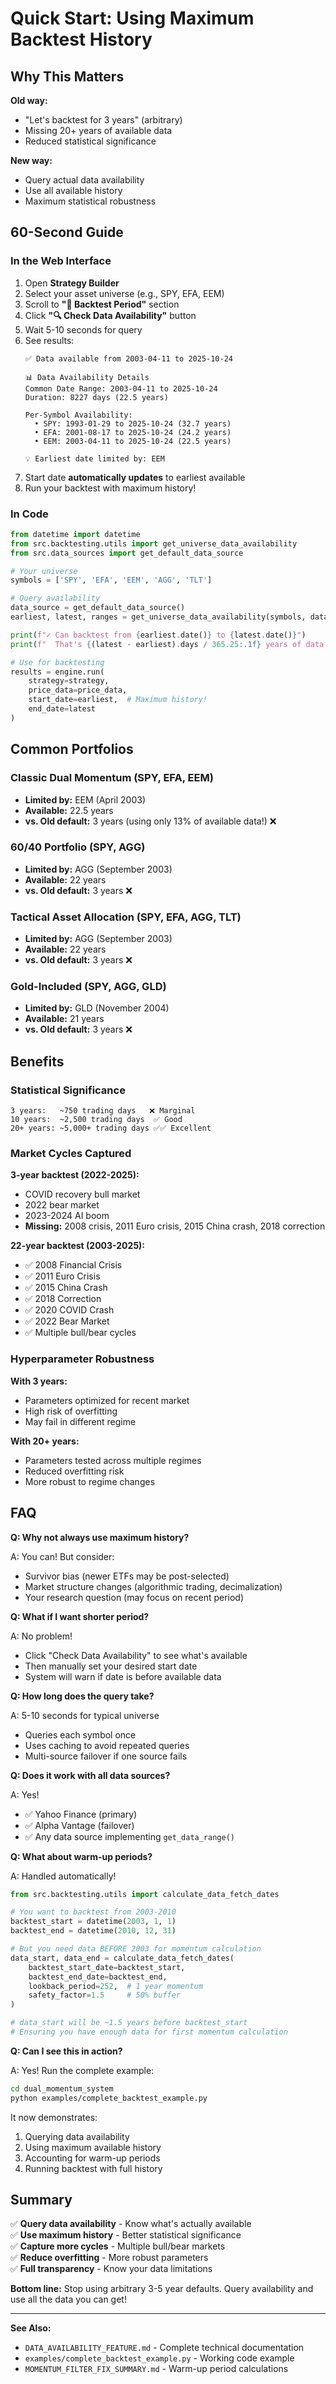 # Quick Start: Using Maximum Backtest History

## Why This Matters

**Old way:**
- "Let's backtest for 3 years" (arbitrary)
- Missing 20+ years of available data
- Reduced statistical significance

**New way:**
- Query actual data availability
- Use all available history
- Maximum statistical robustness

## 60-Second Guide

### In the Web Interface

1. Open **Strategy Builder**
2. Select your asset universe (e.g., SPY, EFA, EEM)
3. Scroll to **"📅 Backtest Period"** section
4. Click **"🔍 Check Data Availability"** button
5. Wait 5-10 seconds for query
6. See results:
   ```
   ✅ Data available from 2003-04-11 to 2025-10-24
   
   📊 Data Availability Details
   Common Date Range: 2003-04-11 to 2025-10-24
   Duration: 8227 days (22.5 years)
   
   Per-Symbol Availability:
     • SPY: 1993-01-29 to 2025-10-24 (32.7 years)
     • EFA: 2001-08-17 to 2025-10-24 (24.2 years)
     • EEM: 2003-04-11 to 2025-10-24 (22.5 years)
   
   💡 Earliest date limited by: EEM
   ```
7. Start date **automatically updates** to earliest available
8. Run your backtest with maximum history!

### In Code

```python
from datetime import datetime
from src.backtesting.utils import get_universe_data_availability
from src.data_sources import get_default_data_source

# Your universe
symbols = ['SPY', 'EFA', 'EEM', 'AGG', 'TLT']

# Query availability
data_source = get_default_data_source()
earliest, latest, ranges = get_universe_data_availability(symbols, data_source)

print(f"✓ Can backtest from {earliest.date()} to {latest.date()}")
print(f"  That's {(latest - earliest).days / 365.25:.1f} years of data!")

# Use for backtesting
results = engine.run(
    strategy=strategy,
    price_data=price_data,
    start_date=earliest,  # Maximum history!
    end_date=latest
)
```

## Common Portfolios

### Classic Dual Momentum (SPY, EFA, EEM)
- **Limited by:** EEM (April 2003)
- **Available:** 22.5 years
- **vs. Old default:** 3 years (using only 13% of available data!) ❌

### 60/40 Portfolio (SPY, AGG)
- **Limited by:** AGG (September 2003)  
- **Available:** 22 years
- **vs. Old default:** 3 years ❌

### Tactical Asset Allocation (SPY, EFA, AGG, TLT)
- **Limited by:** AGG (September 2003)
- **Available:** 22 years
- **vs. Old default:** 3 years ❌

### Gold-Included (SPY, AGG, GLD)
- **Limited by:** GLD (November 2004)
- **Available:** 21 years
- **vs. Old default:** 3 years ❌

## Benefits

### Statistical Significance
```
3 years:   ~750 trading days   ❌ Marginal
10 years:  ~2,500 trading days  ✅ Good
20+ years: ~5,000+ trading days ✅✅ Excellent
```

### Market Cycles Captured

**3-year backtest (2022-2025):**
- COVID recovery bull market
- 2022 bear market
- 2023-2024 AI boom
- **Missing:** 2008 crisis, 2011 Euro crisis, 2015 China crash, 2018 correction

**22-year backtest (2003-2025):**
- ✅ 2008 Financial Crisis
- ✅ 2011 Euro Crisis
- ✅ 2015 China Crash
- ✅ 2018 Correction
- ✅ 2020 COVID Crash
- ✅ 2022 Bear Market
- ✅ Multiple bull/bear cycles

### Hyperparameter Robustness

**With 3 years:**
- Parameters optimized for recent market
- High risk of overfitting
- May fail in different regime

**With 20+ years:**
- Parameters tested across multiple regimes
- Reduced overfitting risk
- More robust to regime changes

## FAQ

**Q: Why not always use maximum history?**

A: You can! But consider:
- Survivor bias (newer ETFs may be post-selected)
- Market structure changes (algorithmic trading, decimalization)
- Your research question (may focus on recent period)

**Q: What if I want shorter period?**

A: No problem! 
- Click "Check Data Availability" to see what's available
- Then manually set your desired start date
- System will warn if date is before available data

**Q: How long does the query take?**

A: 5-10 seconds for typical universe
- Queries each symbol once
- Uses caching to avoid repeated queries
- Multi-source failover if one source fails

**Q: Does it work with all data sources?**

A: Yes!
- ✅ Yahoo Finance (primary)
- ✅ Alpha Vantage (failover)
- ✅ Any data source implementing `get_data_range()`

**Q: What about warm-up periods?**

A: Handled automatically!
```python
from src.backtesting.utils import calculate_data_fetch_dates

# You want to backtest from 2003-2010
backtest_start = datetime(2003, 1, 1)
backtest_end = datetime(2010, 12, 31)

# But you need data BEFORE 2003 for momentum calculation
data_start, data_end = calculate_data_fetch_dates(
    backtest_start_date=backtest_start,
    backtest_end_date=backtest_end,
    lookback_period=252,  # 1 year momentum
    safety_factor=1.5     # 50% buffer
)

# data_start will be ~1.5 years before backtest_start
# Ensuring you have enough data for first momentum calculation
```

**Q: Can I see this in action?**

A: Yes! Run the complete example:
```bash
cd dual_momentum_system
python examples/complete_backtest_example.py
```

It now demonstrates:
1. Querying data availability
2. Using maximum available history  
3. Accounting for warm-up periods
4. Running backtest with full history

## Summary

✅ **Query data availability** - Know what's actually available  
✅ **Use maximum history** - Better statistical significance  
✅ **Capture more cycles** - Multiple bull/bear markets  
✅ **Reduce overfitting** - More robust parameters  
✅ **Full transparency** - Know your data limitations  

**Bottom line:** Stop using arbitrary 3-5 year defaults. Query availability and use all the data you can get!

---

**See Also:**
- `DATA_AVAILABILITY_FEATURE.md` - Complete technical documentation
- `examples/complete_backtest_example.py` - Working code example
- `MOMENTUM_FILTER_FIX_SUMMARY.md` - Warm-up period calculations
